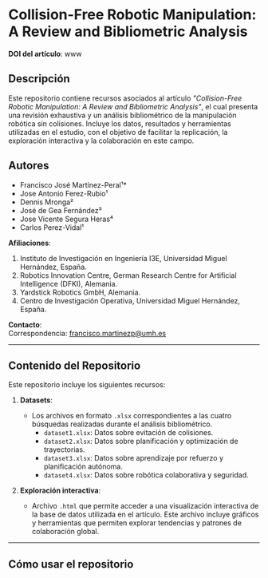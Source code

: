 # Collision-Free Robotic Manipulation: A Review and Bibliometric Analysis

**DOI del artículo**: www

## Descripción
Este repositorio contiene recursos asociados al artículo _"Collision-Free Robotic Manipulation: A Review and Bibliometric Analysis"_, el cual presenta una revisión exhaustiva y un análisis bibliométrico de la manipulación robótica sin colisiones. Incluye los datos, resultados y herramientas utilizadas en el estudio, con el objetivo de facilitar la replicación, la exploración interactiva y la colaboración en este campo.

## Autores
- Francisco José Martínez-Peral¹*  
- Jose Antonio Ferez-Rubio¹  
- Dennis Mronga²  
- José de Gea Fernández³  
- Jose Vicente Segura Heras⁴  
- Carlos Perez-Vidal¹  

**Afiliaciones**:
1. Instituto de Investigación en Ingeniería I3E, Universidad Miguel Hernández, España.  
2. Robotics Innovation Centre, German Research Centre for Artificial Intelligence (DFKI), Alemania.  
3. Yardstick Robotics GmbH, Alemania.  
4. Centro de Investigación Operativa, Universidad Miguel Hernández, España.  

**Contacto**:  
Correspondencia: [francisco.martinezp@umh.es](mailto:francisco.martinezp@umh.es)

---

## Contenido del Repositorio
Este repositorio incluye los siguientes recursos:

1. **Datasets**:  
   - Los archivos en formato `.xlsx` correspondientes a las cuatro búsquedas realizadas durante el análisis bibliométrico.  
     - `dataset1.xlsx`: Datos sobre evitación de colisiones.  
     - `dataset2.xlsx`: Datos sobre planificación y optimización de trayectorias.  
     - `dataset3.xlsx`: Datos sobre aprendizaje por refuerzo y planificación autónoma.  
     - `dataset4.xlsx`: Datos sobre robótica colaborativa y seguridad.

2. **Exploración interactiva**:  
   - Archivo `.html` que permite acceder a una visualización interactiva de la base de datos utilizada en el artículo. Este archivo incluye gráficos y herramientas que permiten explorar tendencias y patrones de colaboración global.

---

## Cómo usar el repositorio


